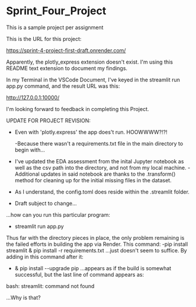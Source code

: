 # Sprint_Four_Project
 This is a sample project per assignment
 
This is the URL for this project:

https://sprint-4-project-first-draft.onrender.com/

Apparently, the plotly_express extension doesn't exist. I'm using this README text extension to document my findings.

In my Terminal in the VSCode Document, I've keyed in the streamlit run app.py command, and the result URL was this:

http://127.0.0.1:10000/

I'm looking forward to feedback in completing this Project.

UPDATE FOR PROJECT REVISION:
- Even with 'plotly.express' the app does't run. HOOWWWW?!?!

  -Because there wasn't a requirements.txt file in the main directory to begin with...
  
- I've updated the EDA assessment from the inital Jupyter notebook as well as the csv path into the directory, and not from my local machine.
   -Additional updates in said notebook are thanks to the .transform() method for cleaning up for the initial missing files in the dataset.
- As I understand, the config.toml does reside within the .streamlit folder.
- Draft subject to change...

...how can you run this particular program:
- streamlit run app.py

Thus far with the directory pieces in place, the only problem remaining is the failed efforts in building the app via Render. This command:
-pip install streamlit & pip install -r requirements.txt
...just doesn't seem to suffice. By adding in this command after it:
- & pip install --upgrade pip
...appears as if the build is somewhat successful, but the last line of command appears as:

bash: streamlit: command not found

...Why is that?

